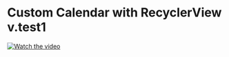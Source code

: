 # Custom Calendar with RecyclerView v.test1


[![Watch the video](https://firebasestorage.googleapis.com/v0/b/myfirebasefirestore-7ecc4.appspot.com/o/Screen%20Shot%202564-03-05%20at%2015.27.14.png?alt=media&token=6eb8f5e7-b2dd-4da3-92e4-1ec10224d868)](https://firebasestorage.googleapis.com/v0/b/myfirebasefirestore-7ecc4.appspot.com/o/Screenrecorder-2021-03-05-15-06-26-604.mp4?alt=media&token=72b26cd7-3fa7-4a38-beb4-867ac0f46fdd)
